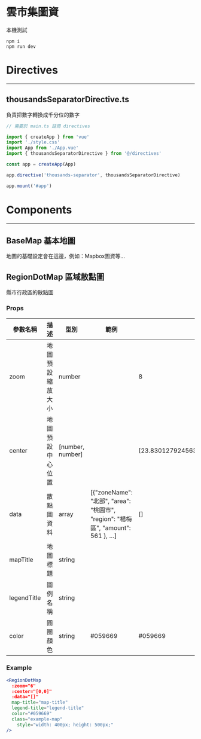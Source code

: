 

# 雲市集圖資

本機測試
```
npm i
npm run dev
```

# Directives
---

## thousandsSeparatorDirective.ts

負責把數字轉換成千分位的數字

```jsx
// 需要於 main.ts 註冊 directives

import { createApp } from 'vue'
import './style.css'
import App from './App.vue'
import { thousandsSeparatorDirective } from '@/directives'

const app = createApp(App)

app.directive('thousands-separator', thousandsSeparatorDirective)

app.mount('#app')
```

# C**omponents**

---

## BaseMap **基本地圖**

地圖的基礎設定會在這邊，例如：Mapbox圖資等…

## RegionDotMap **區域散點圖**

縣市行政區的散點圖

### Props

| 參數名稱 | 描述 | 型別 | 範例 | 預設 |
| --- | --- | --- | --- | --- |
| zoom | 地圖預設縮放大小 | number |  | 8 |
| center | 地圖預設中心位置 | [number, number] |  | [23.83012792456308,120.92954073665844] |
| data | 散點圖資料 | array | [{"zoneName": "北部", "area": "桃園市", "region": "楊梅區", "amount": 561 }, …] | [] |
| mapTitle | 地圖標題 | string |  |  |
| legendTitle | 圖例名稱 | string |  |  |
| color | 圓圈顏色 | string | #059669 | #059669 |

### Example

```jsx
<RegionDotMap
  :zoom="6"
  :center="[0,0]"
  :data="[]"
  map-title="map-title"
  legend-title="legend-title"
  color="#059669"
  class="example-map"
	style="width: 400px; height: 500px;"
/>
```